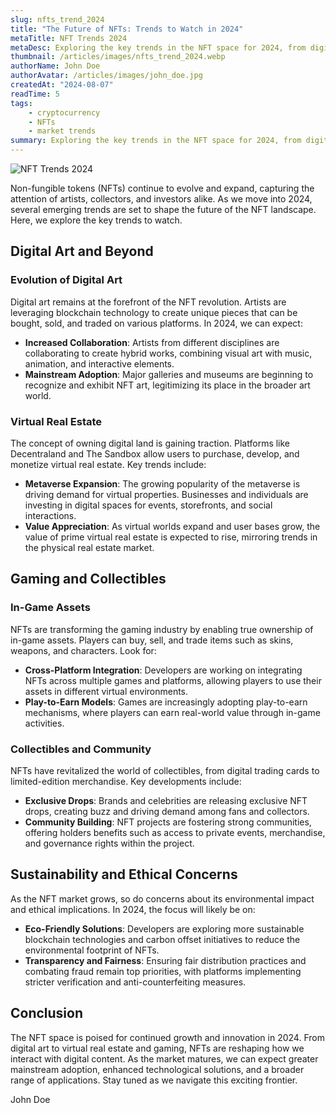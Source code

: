 ```yaml
---
slug: nfts_trend_2024
title: "The Future of NFTs: Trends to Watch in 2024"
metaTitle: NFT Trends 2024
metaDesc: Exploring the key trends in the NFT space for 2024, from digital art to virtual real estate.
thumbnail: /articles/images/nfts_trend_2024.webp
authorName: John Doe
authorAvatar: /articles/images/john_doe.jpg
createdAt: "2024-08-07"
readTime: 5
tags: 
    - cryptocurrency
    - NFTs
    - market trends
summary: Exploring the key trends in the NFT space for 2024, from digital art to virtual real estate.
---
```


![NFT Trends 2024](/articles/images/nfts_trend_2024.webp)

Non-fungible tokens (NFTs) continue to evolve and expand, capturing the attention of artists, collectors, and investors alike. As we move into 2024, several emerging trends are set to shape the future of the NFT landscape. Here, we explore the key trends to watch.

## Digital Art and Beyond

### Evolution of Digital Art

Digital art remains at the forefront of the NFT revolution. Artists are leveraging blockchain technology to create unique pieces that can be bought, sold, and traded on various platforms. In 2024, we can expect:

- **Increased Collaboration**: Artists from different disciplines are collaborating to create hybrid works, combining visual art with music, animation, and interactive elements.
- **Mainstream Adoption**: Major galleries and museums are beginning to recognize and exhibit NFT art, legitimizing its place in the broader art world.

### Virtual Real Estate

The concept of owning digital land is gaining traction. Platforms like Decentraland and The Sandbox allow users to purchase, develop, and monetize virtual real estate. Key trends include:

- **Metaverse Expansion**: The growing popularity of the metaverse is driving demand for virtual properties. Businesses and individuals are investing in digital spaces for events, storefronts, and social interactions.
- **Value Appreciation**: As virtual worlds expand and user bases grow, the value of prime virtual real estate is expected to rise, mirroring trends in the physical real estate market.

## Gaming and Collectibles

### In-Game Assets

NFTs are transforming the gaming industry by enabling true ownership of in-game assets. Players can buy, sell, and trade items such as skins, weapons, and characters. Look for:

- **Cross-Platform Integration**: Developers are working on integrating NFTs across multiple games and platforms, allowing players to use their assets in different virtual environments.
- **Play-to-Earn Models**: Games are increasingly adopting play-to-earn mechanisms, where players can earn real-world value through in-game activities.

### Collectibles and Community

NFTs have revitalized the world of collectibles, from digital trading cards to limited-edition merchandise. Key developments include:

- **Exclusive Drops**: Brands and celebrities are releasing exclusive NFT drops, creating buzz and driving demand among fans and collectors.
- **Community Building**: NFT projects are fostering strong communities, offering holders benefits such as access to private events, merchandise, and governance rights within the project.

## Sustainability and Ethical Concerns

As the NFT market grows, so do concerns about its environmental impact and ethical implications. In 2024, the focus will likely be on:

- **Eco-Friendly Solutions**: Developers are exploring more sustainable blockchain technologies and carbon offset initiatives to reduce the environmental footprint of NFTs.
- **Transparency and Fairness**: Ensuring fair distribution practices and combating fraud remain top priorities, with platforms implementing stricter verification and anti-counterfeiting measures.

## Conclusion

The NFT space is poised for continued growth and innovation in 2024. From digital art to virtual real estate and gaming, NFTs are reshaping how we interact with digital content. As the market matures, we can expect greater mainstream adoption, enhanced technological solutions, and a broader range of applications. Stay tuned as we navigate this exciting frontier.

John Doe